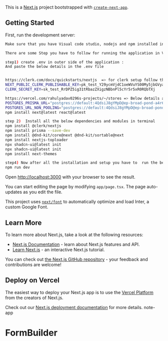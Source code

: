 This is a [Next.js](https://nextjs.org/) project bootstrapped with [`create-next-app`](https://github.com/vercel/next.js/tree/canary/packages/create-next-app).

## Getting Started

First, run the development server:

```bash
Make sure that you have Visual code studio, nodejs and npm installed in your system and also have 

There are some Step you have to follow for running the application in VS code 

step1) create .env in outer side of the application : 
And paste the below details in the .env file


https://clerk.com/docs/quickstarts/nextjs  => for clerk setup follow the link
NEXT_PUBLIC_CLERK_PUBLISHABLE_KEY=pk_test_Y29ycmVjdC1oeWVuYS00My5jbGVyay5hY2NvdW50cy5kZXYk
CLERK_SECRET_KEY=sk_test_RrDPZ5ig31tRbazZXigzNBbnPl5cYr5r5xR0RQbTXj

https://vercel.com/rahulyadav0296s-projects/~/stores => Below details are take the refer from given link
POSTGRES_PRISMA_URL="postgres://default:4QdsiJ8gYMpD@ep-broad-pond-a4r6xxyz-pooler.us-east-1.aws.neon.tech:5432/verceldb?sslmode=require&pgbouncer=true&connect_timeout=15"
POSTGRES_URL_NON_POOLING="postgres://default:4QdsiJ8gYMpD@ep-broad-pond-a4r6xxyz.us-east-1.aws.neon.tech:5432/verceldb?sslmode=require"
npm install next@latest react@latest

step 2)  Install all the below dependencies and modules in terminal  
npm install @clerk/nextjs
npm install prisma --save-dev
npm install @dnd-kit/core@next @dnd-kit/sortable@next
npm install nextjs-toploader
npx shadcn-ui@latest init
npx shadcn-ui@latest init
npm install next-themes

step4) Now after all the installation and setup you have to  run the below command for run the application
npm run dev

```

Open [http://localhost:3000](http://localhost:3000) with your browser to see the result.

You can start editing the page by modifying `app/page.tsx`. The page auto-updates as you edit the file.

This project uses [`next/font`](https://nextjs.org/docs/basic-features/font-optimization) to automatically optimize and load Inter, a custom Google Font.

## Learn More

To learn more about Next.js, take a look at the following resources:

- [Next.js Documentation](https://nextjs.org/docs) - learn about Next.js features and API.
- [Learn Next.js](https://nextjs.org/learn) - an interactive Next.js tutorial.

You can check out [the Next.js GitHub repository](https://github.com/vercel/next.js/) - your feedback and contributions are welcome!

## Deploy on Vercel

The easiest way to deploy your Next.js app is to use the [Vercel Platform](https://vercel.com/new?utm_medium=default-template&filter=next.js&utm_source=create-next-app&utm_campaign=create-next-app-readme) from the creators of Next.js.

Check out our [Next.js deployment documentation](https://nextjs.org/docs/deployment) for more details.
 note-app 
# FormBuilder 
